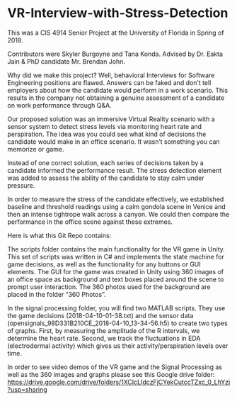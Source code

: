 # VR-Interview-with-Stress-Detection


This was a CIS 4914 Senior Project at the University of Florida in Spring of 2018.


Contributors were Skyler Burgoyne and Tana Konda. Advised by Dr. Eakta Jain
& PhD candidate Mr. Brendan John.


Why did we make this project? Well, behavioral Interviews for Software Engineering positions are flawed. Answers can be faked and don’t tell employers about how the candidate would perform in a work scenario. This results in the company not obtaining a genuine assessment of a candidate on work performance through Q&A. 


Our proposed solution was an immersive Virtual Reality scenario with a sensor system to detect stress levels via monitoring heart rate and perspiration. The idea was you could see what kind of decisions the candidate would make in an office scenario. It wasn’t something you can memorize or game. 


Instead of one correct solution, each series of decisions taken by a candidate informed the performance result. The stress detection element was added to assess the ability of the candidate to stay calm under pressure. 


In order to measure the stress of the candidate effectively, we established baseline and threshold readings using a calm gondola scene in Venice and then an intense tightrope walk across a canyon. We could then compare the performance in the office scene against these extremes. 


Here is what this Git Repo contains:


The scripts folder contains the main functionality for the VR game in Unity. This set of scripts was written in C# and implements the state machine for game decisions, as well as the functionality for any buttons or GUI elements. The GUI for the game was created in Unity using 360 images of an office space as background and text boxes placed around the scene to prompt user interaction. The 360 photos used for the background are placed in the folder “360 Photos”.


In the signal processing folder, you will find two MATLAB scripts. They use the game decisions (2018-04-10-01-38.txt) and the sensor data (opensignals_98D331B210CE_2018-04-10_13-34-56.h5) to create two types of graphs. First, by measuring the amplitude of the R intervals, we determine the heart rate. Second, we track the fluctuations in EDA (electrodermal activity) which gives us their activity/perspiration levels over time. 


In order to see video demos of the VR game and the Signal Processing as well as the 360 images and graphs please see this Google drive folder: https://drive.google.com/drive/folders/1XCIcLIdczFjCYekCutccTZxc_0_LhYzj?usp=sharing
